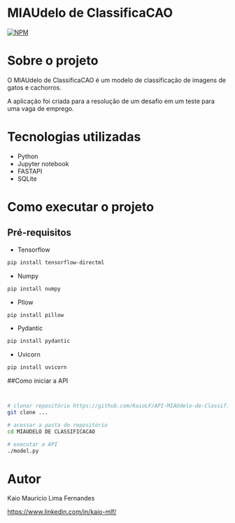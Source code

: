 # MIAUdelo de ClassificaCAO 
[![NPM](https://img.shields.io/npm/l/react)](https://github.com/KaioLF/API-MIAUdelo-de-ClassificaCAO/blob/main/LICENSE) 

# Sobre o projeto

O MIAUdelo de ClassificaCAO é um modelo de classificação de imagens de gatos e cachorros.

A aplicação foi criada para a resolução de um desafio em um teste para uma vaga de emprego.


# Tecnologias utilizadas
- Python
- Jupyter notebook
- FASTAPI
- SQLite

# Como executar o projeto

## Pré-requisitos

- Tensorflow
```bash
pip install tensorflow-directml
```
- Numpy
```bash
pip install numpy
```
- Pllow
```bash
pip install pillow
```
- Pydantic
```bash
pip install pydantic
```
- Uvicorn
```bash
pip install uvicorn
```

##Como iniciar a API

```bash


# clonar repositório https://github.com/KaioLF/API-MIAUdelo-de-ClassificaCAO
git clone ...

# acessar a pasta do repositório
cd MIAUDELO DE CLASSIFICACAO

# executar a API
./model.py

```


# Autor

Kaio Mauricio Lima Fernandes

https://www.linkedin.com/in/kaio-mlf/
